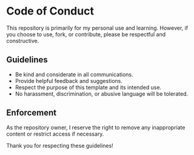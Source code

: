 # Code of Conduct

This repository is primarily for my personal use and learning. However, if you choose to use, fork, or contribute, please be respectful and constructive.

## Guidelines

- Be kind and considerate in all communications.
- Provide helpful feedback and suggestions.
- Respect the purpose of this template and its intended use.
- No harassment, discrimination, or abusive language will be tolerated.

## Enforcement

As the repository owner, I reserve the right to remove any inappropriate content or restrict access if necessary.

Thank you for respecting these guidelines!

